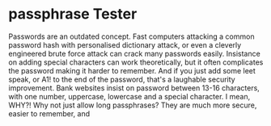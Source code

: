 # passphrase Tester

Passwords are an outdated concept. Fast computers attacking a common password hash with personalised dictionary attack, or even a cleverly engineered brute force attack can crack many passwords easily. Insistance on adding special characters can work theoretically, but it often complicates the password making it harder to remember. And if you just add some leet speak, or A1! to the end of the password, that's a laughable security improvement. Bank websites insist on password between 13-16 characters, with one number, uppercase, lowercase and a special character. I mean, WHY?! Why not just allow long passphrases? They are much more secure, easier to remember, and 
